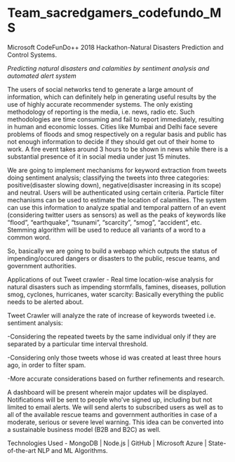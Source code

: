 # Team_sacredgamers_codefundo_MS

Microsoft CodeFunDo++ 2018 Hackathon-Natural Disasters Prediction and Control Systems.

*Predicting natural disasters and calamities by sentiment analysis and automated alert system*

  The users of social networks tend to generate a large amount of information, which can definitely help in generating useful results by the use of highly accurate recommender systems. The only existing methodology of reporting is the media, i.e. news, radio etc. Such methodologies are time consuming and fail to report immediately, resulting in human and economic losses. Cities like Mumbai and Delhi face severe problems of floods and smog respectively on a regular basis and public has not enough information to decide if they should get out of their home to work. A fire event takes around 3 hours to be shown in news while there is a substantial presence of it in social media under just 15 minutes. 
  
  We are going to implement mechanisms for keyword extraction from tweets doing sentiment analysis; classifying the tweets into three categories: positive(disaster slowing down), negative(disaster increasing in its scope) and neutral. Users will be authenticated using certain criteria. Particle filter mechanisms can be used to estimate the location of calamities. The system can use this information to analyze spatial and temporal pattern of an event (considering  twitter users as sensors) as well as the peaks of keywords like “flood”, “earthquake”, “tsunami”, “scarcity”, “smog”, “accident”, etc. Stemming algorithm will be used to reduce all variants of a word to a common word. 
  
  So, basically we are going to build a webapp which outputs the status of impending/occured dangers or disasters to the public, rescue teams, and government authorities.  
  
Applications of out Tweet crawler - Real time location-wise analysis for natural disasters such as impending stormfalls, famines, diseases, pollution smog, cyclones, hurricanes, water scarcity: Basically everything the public needs to be alerted about.

Tweet Crawler will analyze the rate of increase of keywords tweeted i.e. sentiment analysis:

  -Considering the repeated tweets by the same individual only if they are separated by a particular time interval threshold.
  
  -Considering only those tweets whose id was created at least three hours ago, in order to filter spam. 
  
  -More accurate considerations based on further refinements and research. 
  
  A dashboard will be present wherein major updates will be displayed. Notifications will be sent to people who’ve signed up, including but not limited to email alerts. We will send alerts to subscribed users as well as to all of the available rescue teams and government authorities in case of a moderate, serious or severe level warning. This idea can be converted into a sustainable business model (B2B and B2C) as well. 
  
Technologies Used - MongoDB | Node.js | GitHub | Microsoft Azure | State-of-the-art NLP and ML Algorithms. 
